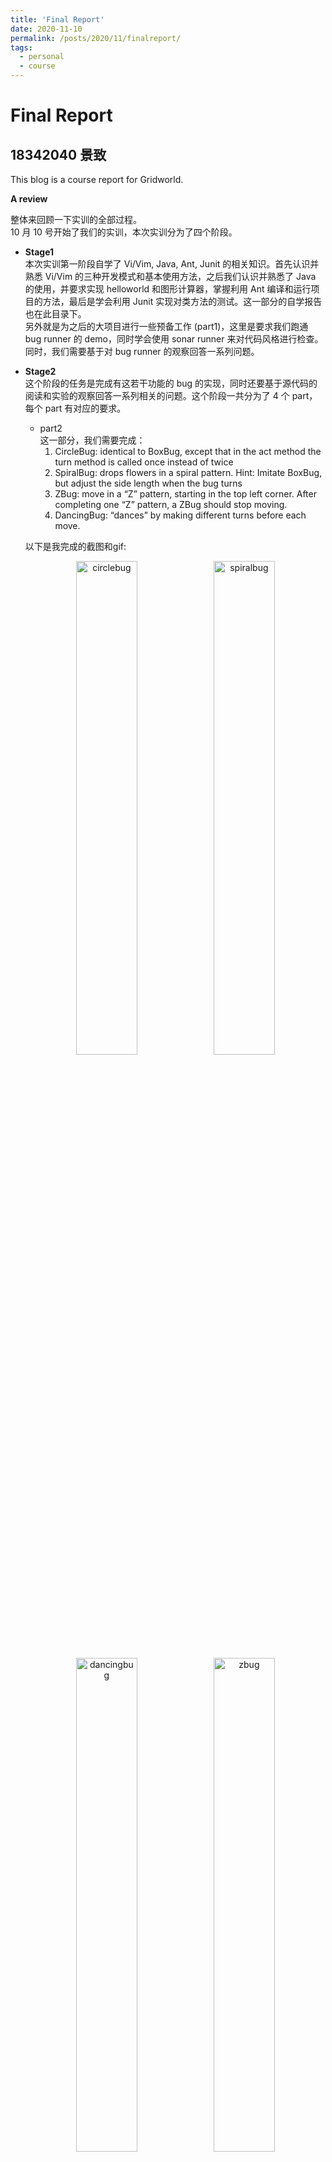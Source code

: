 ```yaml
---
title: 'Final Report'
date: 2020-11-10
permalink: /posts/2020/11/finalreport/
tags:
  - personal
  - course
---
```


# Final Report 
## 18342040 景致

This blog is a course report for Gridworld.

**A review**  

整体来回顾一下实训的全部过程。   
10 月 10 号开始了我们的实训，本次实训分为了四个阶段。  

- **Stage1**  
本次实训第一阶段自学了 Vi/Vim, Java, Ant, Junit 的相关知识。首先认识并熟悉 Vi/Vim 的三种开发模式和基本使用方法，之后我们认识并熟悉了 Java 的使用，并要求实现 helloworld 和图形计算器，掌握利用 Ant 编译和运行项目的方法，最后是学会利用 Junit 实现对类方法的测试。这一部分的自学报告也在此目录下。  
另外就是为之后的大项目进行一些预备工作 (part1)，这里是要求我们跑通 bug runner 的 demo，同时学会使用 sonar runner 来对代码风格进行检查。同时，我们需要基于对 bug runner 的观察回答一系列问题。

- **Stage2**  
这个阶段的任务是完成有这若干功能的 bug 的实现，同时还要基于源代码的阅读和实验的观察回答一系列相关的问题。这个阶段一共分为了 4 个 part，每个 part 有对应的要求。  
    + part2  
    这一部分，我们需要完成：  
      1. CircleBug: identical to BoxBug, except that in the act method the turn method is called once instead of twice
      2. SpiralBug: drops flowers in a spiral pattern. Hint: Imitate BoxBug, but adjust the side length when the bug turns
      3. ZBug: move in a “Z” pattern, starting in the top left corner. After completing one “Z” pattern, a ZBug should stop moving.
      4. DancingBug: “dances” by making different turns before each move. 

    以下是我完成的截图和gif: 
    <center>
      <img src="https://github.com/VarusJ/VarusJ.github.io/raw/master/_posts/finalreport-img/circlebug.gif" alt="circlebug" width="45%"/>    
      <img src="https://github.com/VarusJ/VarusJ.github.io/raw/master/_posts/finalreport-img/spiralbug.gif" alt="spiralbug" width="45%"/>   
      <img src="https://github.com/VarusJ/VarusJ.github.io/raw/master/_posts/finalreport-img/dancingbug.gif" alt="dancingbug" width="45%"/> 
      <img src="https://github.com/VarusJ/VarusJ.github.io/raw/master/_posts/finalreport-img/zbug.gif" alt="zbug" width="45%"/> 
    </center>
   
    + part3  
    这一部分，我们需要完成：  
      1. Jumper: can move forward two cells in each move. It “jumps” over rocks and flowers. It does not leave anything behind it when it jumps.

    以下是我完成的截图和gif: 
    <center>
      <img src="https://github.com/VarusJ/VarusJ.github.io/raw/master/_posts/finalreport-img/jumper.gif" alt="jumper" width="45%"/> 
      <img src="https://github.com/VarusJ/VarusJ.github.io/raw/master/_posts/finalreport-img/jumpertest.png" alt="jumpertest" width="45%"/>    
    </center>

    + part4  
    这一部分，我们需要完成：  
      1.  ChameleonKid: that extends ChameleonCritter as modified in exercise 1. A ChameleonKid changes its color to the color of one of the actors immediately in front or behind. If there is no actor in either of these locations, then the ChameleonKid darkens like the modified ChameleonCritter.
      2. RockHound: that extends Critter. A RockHound gets the actors to be processed in the same way as a Critter. It removes any rocks in that list from the grid. A RockHound moves like a Critter.
      3. BlusterCritter that extends Critter. A BlusterCritter looks at all of the neighbors within two steps of its current location. 
      4. QuickCrab: that extends CrabCritter. A QuickCrab processes actors the same way a CrabCritter does. A QuickCrab moves to one of the two locations, randomly selected, that are two spaces to its right or left, if that location and the intervening location are both empty. Otherwise, a QuickCrab moves like a CrabCritter.
      5. KingCrab: that extends CrabCritter. A KingCrab gets the actors to be processed in the same way a CrabCritter does. A KingCrab causes each actor that it processes to move one location further away from the KingCrab. If the actor cannot move away, the KingCrab removes it from the grid. When the KingCrab has completed processing the actors, it moves like a CrabCritter.


    以下是我完成的截图和gif: 
    <center>
      <img src="https://github.com/VarusJ/VarusJ.github.io/raw/master/_posts/finalreport-img/bluster.gif" alt="circlebug" width="45%"/>    
      <img src="https://github.com/VarusJ/VarusJ.github.io/raw/master/_posts/finalreport-img/chameleon.gif" alt="spiralbug" width="45%"/>   
      <img src="https://github.com/VarusJ/VarusJ.github.io/raw/master/_posts/finalreport-img/king.gif" alt="dancingbug" width="45%"/> 
      <img src="https://github.com/VarusJ/VarusJ.github.io/raw/master/_posts/finalreport-img/quick.gif" alt="zbug" width="45%"/> 
      <img src="https://github.com/VarusJ/VarusJ.github.io/raw/master/_posts/finalreport-img/rockhound.gif" alt="zbug" width="45%"/> 
    </center>

    + part5
    这一部分我们需要做做一个 sparse bounded grid, unbounded grid，这个在之前演示中可以很轻松观察到。另外，本次实验还要求我们用 HashMap 或 TreeMap 改写 SparseBoundedGrid，代码如下：
    ```java
      package info.gridworld.withs3.grid;

      import java.util.ArrayList;

      public class SparseBoundedGrid<E> extends AbstractGrid<E> {

          private final SparseGridNode[] occupantArray;
          private final int numCols;
          private final int numRows;

          /**
          * @Author varus
          * @Description SparseBoundedGrid - constructor with the given dimensions
          * @Date 9:11 上午 2020/10/20
          * @Param [rows, cols - number of rows and columns in BoundedGrid]
          */
          public SparseBoundedGrid(int rows, int cols) {
              if (rows <= 0)
                  throw new IllegalArgumentException("rows <= 0");
              if (cols <= 0)
                  throw new IllegalArgumentException("cols <= 0");
              numCols = cols;
              numRows = rows;
              occupantArray = new SparseGridNode[rows];
          }

          /**
          * @return row number
          * @Author varus
          * @Description getNumRows - getter
          * @Date 9:11 上午 2020/10/20
          * @Param []
          */
          public int getNumRows() {
              return numRows;
          }

          /**
          * @return column number
          * @Author varus
          * @Description getNumCols - getter
          * @Date 9:12 上午 2020/10/20
          * @Param []
          */
          public int getNumCols() {
              return numCols;
          }

          /**
          * @return validity
          * @Author varus
          * @Description isValid - tests the validity of a location
          * @Date 9:12 上午 2020/10/20
          * @Param [loc]
          */
          public boolean isValid(Location loc) {
              return 0 <= loc.getRow() && loc.getRow() < getNumRows() && 0 <= loc.getCol()
                      && loc.getCol() < getNumCols();
          }

          /**
          * @return an array list of occupied locations
          * @Author varus
          * @Description getOccupiedLocations - gets the occupied locations
          * @Date 9:13 上午 2020/10/20
          * @Param []
          */
          public ArrayList<Location> getOccupiedLocations() {
              ArrayList<Location> theLocations = new ArrayList<Location>();
              // checking all locations.
              for (int r = 0; r < getNumRows(); r++) {
                  SparseGridNode p = occupantArray[r];
                  while (p != null)
                  {
                      Location loc = new Location(r, p.getColumn());
                      theLocations.add(loc);
                      p = p.getNext();
                  }
              }
              return theLocations;
          }

          /**
          * @return the object at loc
          * @Author varus
          * @Description get - gets the object at loc
          * @Date 9:13 上午 2020/10/20
          * @Param [loc]
          */
          public E get(Location loc) {
              if (!isValid(loc))
                  throw new IllegalArgumentException("Location " + loc + " is not valid");
              SparseGridNode p = occupantArray[loc.getRow()];
              while (p != null)
              {
                  if (loc.getCol() == p.getColumn())
                      return (E) p.getOccupant();
                  p = p.getNext();
              }
              return null;
          }

          /**
          * @return the object put
          * @Author varus
          * @Description put - puts an object at loc
          * @Date 9:16 上午 2020/10/20
          * @Param [loc, obj]
          */
          public E put(Location loc, E obj) {
              if (!isValid(loc))
                  throw new IllegalArgumentException("Location " + loc + " is not valid");
              if (obj == null)
                  throw new NullPointerException("obj == null");
              E oldOccupant = remove(loc);
              SparseGridNode p = occupantArray[loc.getRow()];
              occupantArray[loc.getRow()] = new SparseGridNode(obj,
                      loc.getCol(), p);
              return oldOccupant;
          }

          /**
          * @return the object removed
          * @Author varus
          * @Description remove - removes the object at loc
          * @Date 9:17 上午 2020/10/20
          * @Param [loc]
          */
          public E remove(Location loc) {
              // first check, then search and remove
              if (!isValid(loc))
                  throw new IllegalArgumentException("Location " + loc
                          + " is not valid");
              E obj = get(loc);
              if (obj == null) return null;
              SparseGridNode p = occupantArray[loc.getRow()];
              if (p != null) {
                  if (p.getColumn() == loc.getCol())
                      occupantArray[loc.getRow()] = p.getNext();
                  else {
                      SparseGridNode q = p.getNext();
                      while (q != null && q.getColumn() != loc.getCol()) {
                          p = p.getNext();
                          q = q.getNext();
                      }
                      if (q != null)
                          p.setNext(q.getNext());
                  }
              }
              return obj;
          }
      }
    ```
- **Stage3**   
最后一个阶段是要求我们完成三个扩展任务：ImageProcessing，MazeBug，N-Puzzle，这部分我在 vmatrix 上的 readme 中有详细介绍，这里只展示成果和简要说明（puzzle 无可视结果展示）：

<center>
  <img src="https://github.com/VarusJ/VarusJ.github.io/raw/master/_posts/finalreport-img/imgreader.png" alt="circlebug" width="45%"/>    
  <img src="https://github.com/VarusJ/VarusJ.github.io/raw/master/_posts/finalreport-img/maze.png" alt="spiralbug" width="45%"/>   
</center>
- ImageReader:
    ImplementImageIO
    实现IImageIO的myRead接口
    使用二进制读取图片文件的方式，解析读到的位图文件的位图头、位图信息。主要是对读到的位图信息的一个解析，要将每四个字节代表的数字转成Java数字变量，以进行后面的运算和判断。转化的方法就是对这四个字节代表的数字赋予不同的位权，也就是移位，有了位权之后再将四个字节组合起来看就可以得到这四个字节代表的数字。另外一个重点是，RGB像素的理解。这里用的是24位彩图，每个像素是3个字节，分别对应红绿蓝三种颜色。除了24位图还有的就是，1位（八个像素一个字节），4位（两个像素一个字节），8位（一个像素一个字节），这三种都需要用调色板来对自己表示的颜色进行编号，24位则不用。需要注意的是，Java里面的Image是需要每个像素四个字节的，其中第四个字节是指图片的透明度。因为保存到图片文件里面的时候是不记录透明度的，所以在用从文件里读取和解析出来的RGB像素信息构造Java的Image时需要对每个像素再加一个字节，代表透明度（默认不透明）。
    实现IImageIO的myWrite接口（使用ImageIO.write()）
    ImplementImageProcessor
    实现IImageProcessor的四个色彩通道筛选接口，红绿蓝三种色彩通道的实现方法是类似的，都可以通过只提取RGB三色中对应的一种颜色来完成颜色筛选，而灰色稍有不同，灰色的RGB需要由计算得出，因此用到一条灰度公式 I = 0.299 R + 0.587 G + 0.114 * B。通过这条公式可以将原来的彩色图像的RGB转化为灰色图像的RGB，这条公式的大致原理就是使RGB三色的值大致趋同，三色对应的RGB值越接近，就越接近灰色。

- Maze Bug: 
    深度优先搜索算法的基本思想。是沿着树的深度遍历树的节点，尽可能深地搜索树的分支，换句话说就是一条路走到黑。深度优先算法将不停地一直搜索，直至搜索到想要的节点或者所有节点都已被访问过（即没搜到）。所以将深度优先算法应用于走迷宫是个很合适的选择，前提是要解的迷宫是无环的，否则会导致深度优先算法无法遍历所有节点，可能会出现节点存在但搜不到的情况。
    深度优先搜索算法的基本步骤。
    先将树的所有节点标记为”未访问”状态。
    输出起始节点，将起始节点标记为”已访问”状态。
    将起始节点入栈。
    当栈非空时重复执行以下步骤：
    取当前栈顶节点。
    如果当前栈顶节点是结束节点（迷宫出口），输出该节点，结束搜索。
    如果当前栈顶节点存在”未访问”状态的邻接节点，则选择一个未访问节点，置为”已访问”状态，并将它入栈，继续步骤1。
    如果当前栈顶节点不存在”未访问”状态的邻接节点，则将栈顶节点出栈，继续步骤1。
    进阶—方向概率选择
    原理。五个评估成绩的迷宫都有一定的方向偏向性，如图四就有向上和向左的偏向性。在行走正确路径时，对四个方向的选择次数进行统计，从而控制随机选择时选择某个方向的概率。增加方向的概率估计后能有效地提高走迷宫的效率。
    方向次数数组的维护。四个方向选择次数默认都是1，如果第一个节点选择向左，则向左次数加1，同理，其他方向和其他节点，选什么方向就什么方向次数加1。而减少的时候是在搜索到一条死路准备回退时，回退的时候要注意的是，每回退一格，就要将该回退方向的反方向的次数减1（一不注意可能忘记取反方向了）。



N-puzzle:
基本思想是采用 bfs：将起始节点放入一个open队列中    
如果open队列为空，则搜索失败，问题无解；否则重复以下步骤：  
访问open队列中的第一个节点v，若v为目标节点，则搜索成功，退出。  
从open队列中删除节点v，放入close集合中。  
将所有与v邻接且未曾被访问的节点放入open队列中。

问题的发现。在运行main测试样例的时候，发现总是要卡个近十秒才出结果。虽然后面结果出来的时候总是显示运行平均时间才50来毫秒，但是一想这似乎不匹配啊，然后仔细看了main函数的测试方法后才发现原来真正耗时的是前面的bfs，显示的平均运行时间仅仅是A*算法的时间。这样一来，转念一想就知道bfs的查询部分是最耗时的了，每步广度优先搜索都有一个要判断是否在当前查询节点是否在队列中的操作，而队列是个线性表，广搜涉及的节点非常之多，所以在一个超长队列里进行查询是非常不妥的。因此用来查询的应该必须是像close那样，是一个集合，集合的查询是非常快的，尤其是哈希集合。我的close一开始就是用的哈希集合，所以自然而然地想到了这一点。
问题的解决。因为集合里的元素是无序的，所以集合没有像队列一样的操作，然而广搜是需要通过队列来实现的，所以一个折中的方案就是，仅仅查询的时候是用集合来查询，算法的正常运作还是得靠队列来维护。因此我新建了一个和open队列保持一样元素的哈希集合，这个集合在队列add的时候同时add，remove的时候同时remove，始终保持一致。集合的作用就仅仅是用来执行查询。虽然听起来有点浪费空间，但这在时间上快得还真不止一点点，和之前的运行时间完全不是一个量级，所以我认为这点空间冗余完全是值得的，改进之后的bfs，几乎都是秒出结果。
估价函数：主要作用是用来估计节点n的重要性，表示为：从起始节点，经过节点n，到达目标节点的代价。代价越小，节点就越优良，在搜索的时候就应该更优先搜索，这就是所谓的启发式搜索。我的估价函数主要是用了三个评估方法，分别是：
后续节点不正确的个数。当前位置的节点后面的节点不是本来应该在其后面的节点。将有这种情况的节点都记个数统计起来，某种意义上当成是一种代价。
曼哈顿距离。曼哈顿距离通俗地说其实就是折线距离。计算当前节点所在位置到其本来应该在的位置的曼哈顿距离，充当一种代价。
欧几里得距离。欧几里得距离是平常所说的直线距离。计算当前节点所在位置到其本来应该在的位置的欧几里得距离，充当一种代价。
权值。既然三种评估方法都各有其代价，而且代价的衡量尺度也无法从某种意义上找到联系。就只能人为地给每种评估方式的代价加上一个权重，代表该种评估方法的重要性，以实现将这三种不相关的估计方式联系起来。权重的参数是需要慢慢调整的，所以真正花时间的是调参。

- **总结（stage4）**
这就是大三上学期经历的整个中级实训的报告了，这也是整个实训的最后一个总结阶段。这次实训最大的收获就是锻炼了强大的快速学习的能力，由于之前有接触过 Java 所以这方面其实对我算是一种巩固和复习，除此之外，还有 Ant、Junit、Sonar 等集成编译、运行、测试和代码规范检查的黑科技。总的来说，工作量很大，很具有挑战，同时我的收获也很多。终于结束了本次的中级实训，比起上一次初级实训的体会更加丰富和深刻。





